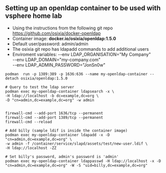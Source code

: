 ## Setting up an openldap container to be used with vsphere home lab

- Using the instructions from the following git repo
    https://github.com/osixia/docker-openldap
- Container image: **docker.io/osixia/openldap:1.5.0**
- Default user/password: admin/admin
- The osixia git repo has ldapadd commands to add additional users
- Enviroment variables:
	--env LDAP_ORGANISATION="My Company" \
	--env LDAP_DOMAIN="my-company.com" \
	--env LDAP_ADMIN_PASSWORD="JonSn0w" 

```
podman  run -p 1389:389 -p 1636:636 --name my-openldap-container --detach osixia/openldap:1.5.0

# Query to test the ldap server
podman exec my-openldap-container ldapsearch -x \
-H ldap://localhost -b dc=example,dc=org \
-D "cn=admin,dc=example,dc=org" -w admin


firewall-cmd --add-port 1636/tcp --permanent
firewall-cmd --add-port 1389/tcp --permanent
firewall-cmd --reload

# Add billy (sample ldif is inside the container image)
podman exec my-openldap-container ldapadd -x -D "cn=admin,dc=example,dc=org" \
-w admin -f /container/service/slapd/assets/test/new-user.ldif \
-H ldap://localhost -ZZ

# Set billy's password, admin's password is 'admin'
podman exec my-openldap-container ldappasswd -H ldap://localhost -x -D "cn=admin,dc=example,dc=org" -W -S "uid=billy,dc=example,dc=org"
```


